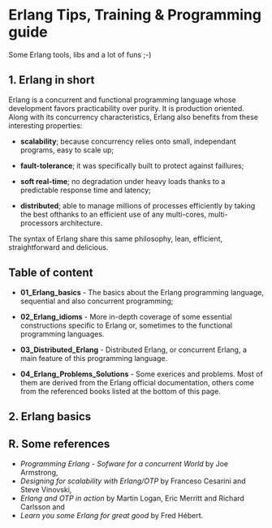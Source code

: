 # Erlang Tips, Training & Programming guide


Some Erlang tools, libs and a lot of funs ;-)


## 1. Erlang in short

Erlang is a  concurrent and functional programming language whose development favors practicability over purity. It is production oriented. Along with its concurrency characteristics, Erlang also benefits from these interesting properties:

  - **scalability**; because concurrency relies onto small, independant programs, easy to scale up;

  - **fault-tolerance**; it was specifically built to protect against faillures;

  - **soft real-time**; no degradation under heavy loads thanks to a predictable response time and latency;

  - **distributed**; able to manage millions of processes efficiently by taking the best ofthanks to an efficient use of any multi-cores, multi-processors architecture.
  
The syntax of Erlang share this same philosophy, lean, efficient, straightforward and delicious.



## Table of content


- **01_Erlang_basics** - The basics about the Erlang programming language, sequential and also concurrent programming;

- **02_Erlang_idioms** - More in-depth coverage of some essential constructions specific to Erlang or, sometimes to the functional programming languages.
   
- **03_Distributed_Erlang** - Distributed Erlang, or concurrent Erlang, a main feature of this programming language.

- **04_Erlang_Problems_Solutions** - Some exerices and problems. Most of them are derived from the Erlang official documentation, others come from the referenced books listed at the bottom of this page.



## 2. Erlang basics





## R. Some references
- *Programming Erlang - Sofware for a concurrent World* by Joe Armstrong,
- *Designing for scalability with Erlang/OTP* by Franceso Cesarini and Steve Vinovski,
- *Erlang and OTP in action* by Martin Logan, Eric Merritt and Richard Carlsson and
- *Learn you some Erlang for great good* by Fred Hébert.
